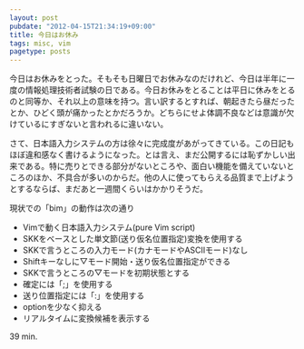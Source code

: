 ```yaml
---
layout: post
pubdate: "2012-04-15T21:34:19+09:00"
title: 今日はお休み
tags: misc, vim
pagetype: posts
---
```

今日はお休みをとった。そもそも日曜日でお休みなのだけれど、今日は半年に一度の情報処理技術者試験の日である。今日お休みをとることは平日に休みをとるのと同等か、それ以上の意味を持つ。言い訳するとすれば、朝起きたら昼だったとか、ひどく頭が痛かったとかだろうか。どちらにせよ体調不良などは意識が欠けているにすぎないと言われるに違いない。

さて、日本語入力システムの方は徐々に完成度があがってきている。この日記もほぼ違和感なく書けるようになった。とは言え、まだ公開するには恥ずかしい出来である。特に売りとできる部分がないところや、面白い機能を備えていないところのほか、不具合が多いのからだ。他の人に使ってもらえる品質まで上げようとするならば、まだあと一週間くらいはかかりそうだ。

現状での「bim」の動作は次の通り
- Vimで動く日本語入力システム(pure Vim script)
- SKKをベースとした単文節(送り仮名位置指定)変換を使用する
- SKKで言うところの入力モード(カナモードやASCIIモード)なし
- Shiftキーなしに▽モード開始・送り仮名位置指定ができる
- SKKで言うところの▽モードを初期状態とする
- 確定には「;」を使用する
- 送り位置指定には「:」を使用する
- optionを少なく抑える
- リアルタイムに変換候補を表示する

39 min.
